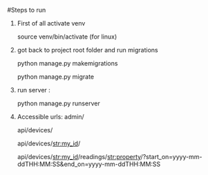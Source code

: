 #Steps to run
1. First of all activate venv 
   
   source venv/bin/activate (for linux)

2. got back to project root folder and run migrations
  
    python manage.py makemigrations
  
    python manage.py migrate
    
3. run server :

    python manage.py runserver
  
 4. Accessible urls:
    admin/
    
    api/devices/
    
    api/devices/<str:my_id>/
    
    api/devices/<str:my_id>/readings/<str:property>/?start_on=yyyy-mm-ddTHH:MM:SS&end_on=yyyy-mm-ddTHH:MM:SS
